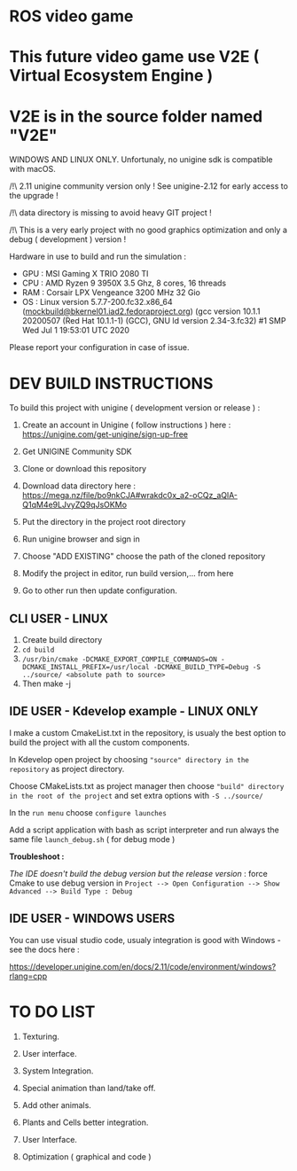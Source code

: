 # ROS video game

# This future video game use V2E ( Virtual Ecosystem Engine )

# V2E is in the source folder named "V2E"

WINDOWS AND LINUX ONLY. Unfortunaly, no unigine sdk is compatible with macOS.

/!\ 2.11 unigine community version only ! See unigine-2.12 for early access to the upgrade !

/!\ data directory is missing to avoid heavy GIT project !

/!\ This is a very early project with no good graphics optimization and only a debug ( development ) version !   

Hardware in use to build and run the simulation :

* GPU : MSI Gaming X TRIO 2080 TI
* CPU : AMD Ryzen 9 3950X 3.5 Ghz, 8 cores, 16 threads
* RAM : Corsair LPX Vengeance 3200 MHz 32 Gio
* OS : Linux version 5.7.7-200.fc32.x86_64 (mockbuild@bkernel01.iad2.fedoraproject.org) (gcc version 10.1.1 20200507 (Red Hat 10.1.1-1) (GCC), GNU ld version 2.34-3.fc32) #1 SMP Wed Jul 1 19:53:01 UTC 2020  

Please report your configuration in case of issue.


# DEV BUILD INSTRUCTIONS

To build this project with unigine ( development version or release ) :

1. Create an account in Unigine ( follow instructions ) here : https://unigine.com/get-unigine/sign-up-free

2. Get UNIGINE Community SDK

3. Clone or download this repository

4. Download data directory here : https://mega.nz/file/bo9nkCJA#wrakdc0x_a2-oCQz_aQlA-Q1qM4e9LJvyZQ9qJsOKMo

5. Put the directory in the project root directory

5. Run unigine browser and sign in

6. Choose "ADD EXISTING" choose the path of the cloned repository

7. Modify the project in editor, run build version,... from here

8. Go to other run then update configuration.

## CLI USER - LINUX

1. Create build directory
2. `cd build`
3. `/usr/bin/cmake -DCMAKE_EXPORT_COMPILE_COMMANDS=ON -DCMAKE_INSTALL_PREFIX=/usr/local -DCMAKE_BUILD_TYPE=Debug -S ../source/ <absolute path to source>`
4. Then make -j<workers>

## IDE USER - Kdevelop example - LINUX ONLY 

I make a custom CmakeList.txt in the repository, is usualy the best option to build the project with all the custom components.

In Kdevelop open project by choosing `"source" directory in the repository` as project directory.

Choose CMakeLists.txt as project manager then choose `"build" directory in the root of the project` and set extra options with `-S ../source/`

In the `run menu` choose `configure launches`

Add a script application with bash as script interpreter and run always the same file `launch_debug.sh` ( for debug mode )


**Troubleshoot :**

*The IDE doesn't build the debug version but the release version* : force Cmake to use debug version in `Project --> Open Configuration --> Show Advanced --> Build Type : Debug`

## IDE USER - WINDOWS USERS

You can use visual studio code, usualy integration is good with Windows - see the docs here : 

https://developer.unigine.com/en/docs/2.11/code/environment/windows?rlang=cpp

# TO DO LIST

1. Texturing.

2. User interface.

3. System Integration.

4. Special animation than land/take off.

5. Add other animals.

6. Plants and Cells better integration.

7. User Interface.

8. Optimization ( graphical and code )
